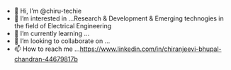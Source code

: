 - 👋 Hi, I’m @chiru-techie
- 👀 I’m interested in ...Research & Development & Emerging technogies in the field of Electrical Engineering
- 🌱 I’m currently learning ...
- 💞️ I’m looking to collaborate on ...
- 📫 How to reach me ...https://www.linkedin.com/in/chiranjeevi-bhupal-chandran-44679817b

<!---
chiru-techie/chiru-techie is a ✨ special ✨ repository because its `README.md` (this file) appears on your GitHub profile.
You can click the Preview link to take a look at your changes.
--->
